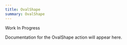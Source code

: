 ```yaml
---
title: OvalShape
summary: OvalShape
---
```


Work In Progress

Documentation for the OvalShape action will appear here.